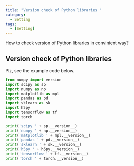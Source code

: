 ```yaml
---
title: "Version check of Python libraries "
category:
  - Setting
tags:
  - [Setting]
---
```

How to check version of Python libraries in convinient way?

## Version check of Python libraries  
Plz, see the example code below.  
```python
from numpy import version
import scipy as sp
import numpy as np
import matplotlib as mpl
import pandas as pd
import sklearn as sk
import h5py
import tensorflow as tf
import torch

print('scipy ' + sp.__version__)
print('numpy ' + np.__version__)
print('matplotlib ' + mpl.__version__)
print('pandas ' + pd.__version__)
print('sklearn ' + sk.__version__)
print('h5py ' + h5py.__version__)
print('tensorflow ' + tf.__version__)
print('torch ' + torch.__version__)
```
